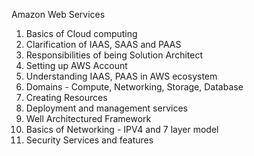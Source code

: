 Amazon Web Services

 1. Basics of Cloud computing
 2. Clarification of IAAS, SAAS and PAAS
 3. Responsibilities of being Solution Architect
 4. Setting up AWS Account
 5. Understanding IAAS, PAAS in AWS ecosystem
 6. Domains - Compute, Networking, Storage, Database
 7. Creating Resources 
 8. Deployment and management services
 9. Well Architectured Framework
10. Basics of Networking - IPV4 and 7 layer model
11. Security Services and features



